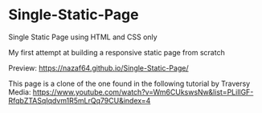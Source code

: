 # Single-Static-Page

Single Static Page using HTML and CSS only

My first attempt at building a responsive static page from scratch

Preview: https://nazaf64.github.io/Single-Static-Page/

This page is a clone of the one found in the following tutorial by Traversy Media: 
https://www.youtube.com/watch?v=Wm6CUkswsNw&list=PLillGF-RfqbZTASqIqdvm1R5mLrQq79CU&index=4

